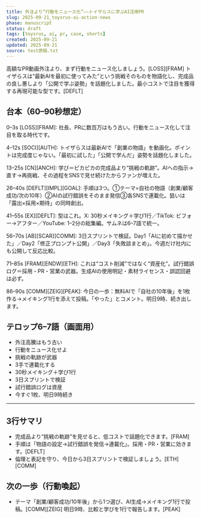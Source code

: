 ```yaml
---
title: 外注より“行動をニュース化”——トイザらスに学ぶAI活用PR
slug: 2025-09-21_toysrus-ai-action-news
phase: manuscript
status: draft
tags: [toysrus, ai, pr, case, shorts]
created: 2025-09-21
updated: 2025-09-21
source: test原稿.txt
---
```


高額なPR動画外注より、まず行動をニュース化しましょう。[LOSS][FRAM] トイザらスは“最新AIを最初に使ってみた”という挑戦そのものを物語化し、完成品の良し悪しより「公開で学ぶ姿勢」を話題化しました。最小コストで注目を獲得する再現可能な型です。[DEFLT]

## 台本（60–90秒想定）
0–3s [LOSS][FRAM]: 社長、PRに数百万はもう古い。行動をニュース化して注目を取る時代です。

4–12s [SOCI][AUTH]: トイザらスは最新AIで「創業の物語」を動画化。ポイントは完成度じゃない。「最初に試した」「公開で学んだ」姿勢を話題化しました。

13–25s [CN][ANCH]: 学び＝ピカピカの完成品より“挑戦の軌跡”。AIへの指示→直す→再挑戦、その過程をSNSで見せ続けたからファンが増えた。

26–40s [DEFLT][IMPL][GOAL]: 手順は3つ。①テーマ=自社の物語（創業/顧客成功/次の10年）②AIの試行錯誤をそのまま発信③各SNSで連載化。狙いは「露出×採用×期待」の同時創出。

41–55s [EX][DEFLT]: 型はこれ。X: 30秒メイキング＋学び1行／TikTok: ビフォー→アフター／YouTube: 1–2分の総集編。サムネは6–7語で統一。

56–70s [AB][SCAR][COMM]: 3日スプリントで検証。Day1「AIに初めて描かせた」／Day2「修正プロンプト公開」／Day3「失敗談まとめ」。今週だけ社内にも公開して反応比較。

71–85s [FRAM][ENDW][ETH]: これは“コスト削減”ではなく“資産化”。試行錯誤ログ＝採用・PR・営業の武器。生成AIの使用明記・素材ライセンス・誤認回避は必ず。

86–90s [COMM][ZEIG][PEAK]: 今日の一歩：無料AIで「自社の10年後」を1枚作る→メイキング1行を添えて投稿。「やった」とコメント。明日9時、続き出します。

## テロップ6–7語（画面用）
- 外注高騰はもう古い
- 行動をニュース化せよ
- 挑戦の軌跡が武器
- 3手で連載化する
- 30秒メイキング＋学び1行
- 3日スプリントで検証
- 試行錯誤ログは資産
- 今すぐ1枚、明日9時続き

---
## 3行サマリ
- 完成品より“挑戦の軌跡”を見せると、低コストで話題化できます。[FRAM]
- 手順は「物語の設定→試行錯誤を発信→連載化」。採用・PR・営業に効きます。[DEFLT]
- 倫理と表記を守り、今日から3日スプリントで検証しましょう。[ETH][COMM]

## 次の一歩（行動喚起）
- テーマ「創業/顧客成功/10年後」から1つ選び、AI生成→メイキング1行で投稿。[COMM][ZEIG] 明日9時、比較と学びを1行で報告します。[PEAK]

